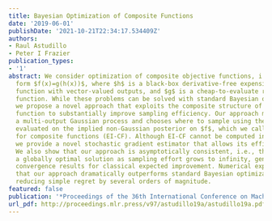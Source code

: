```yaml
---
title: Bayesian Optimization of Composite Functions
date: '2019-06-01'
publishDate: '2021-10-21T22:34:17.534409Z'
authors:
- Raul Astudillo
- Peter I Frazier
publication_types:
- '1'
abstract: We consider optimization of composite objective functions, i.e., of the
  form $f(x)=g(h(x))$, where $h$ is a black-box derivative-free expensive-to-evaluate
  function with vector-valued outputs, and $g$ is a cheap-to-evaluate real-valued
  function. While these problems can be solved with standard Bayesian optimization,
  we propose a novel approach that exploits the composite structure of the objective
  function to substantially improve sampling efficiency. Our approach models $h$ using
  a multi-output Gaussian process and chooses where to sample using the expected improvement
  evaluated on the implied non-Gaussian posterior on $f$, which we call expected improvement
  for composite functions (EI-CF). Although EI-CF cannot be computed in closed form,
  we provide a novel stochastic gradient estimator that allows its efficient maximization.
  We also show that our approach is asymptotically consistent, i.e., that it recovers
  a globally optimal solution as sampling effort grows to infinity, generalizing previous
  convergence results for classical expected improvement. Numerical experiments show
  that our approach dramatically outperforms standard Bayesian optimization benchmarks,
  reducing simple regret by several orders of magnitude.
featured: false
publication: '*Proceedings of the 36th International Conference on Machine Learning*'
url_pdf: http://proceedings.mlr.press/v97/astudillo19a/astudillo19a.pdf
---
```


